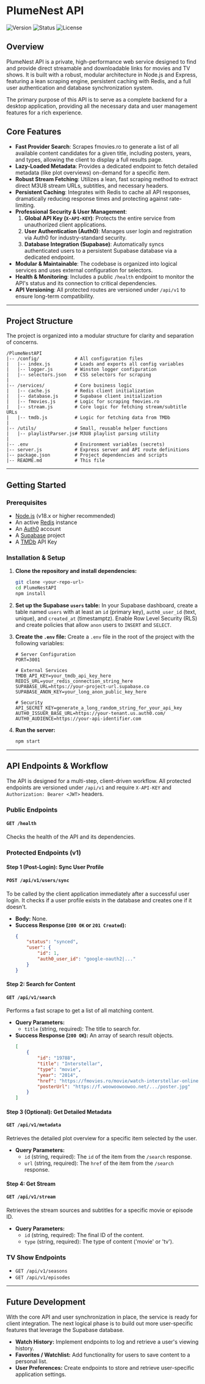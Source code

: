 # PlumeNest API

![Version](https://img.shields.io/badge/version-1.2.0-blue.svg)
![Status](https://img.shields.io/badge/status-stable-green.svg)
![License](https://img.shields.io/badge/license-MIT-lightgrey.svg)

## Overview

PlumeNest API is a private, high-performance web service designed to find and provide direct streamable and downloadable links for movies and TV shows. It is built with a robust, modular architecture in Node.js and Express, featuring a lean scraping engine, persistent caching with Redis, and a full user authentication and database synchronization system.

The primary purpose of this API is to serve as a complete backend for a desktop application, providing all the necessary data and user management features for a rich experience.

## Core Features

-   **Fast Provider Search**: Scrapes fmovies.ro to generate a list of all available content candidates for a given title, including posters, years, and types, allowing the client to display a full results page.
-   **Lazy-Loaded Metadata**: Provides a dedicated endpoint to fetch detailed metadata (like plot overviews) on-demand for a specific item.
-   **Robust Stream Fetching**: Utilizes a lean, fast scraping method to extract direct M3U8 stream URLs, subtitles, and necessary headers.
-   **Persistent Caching**: Integrates with Redis to cache all API responses, dramatically reducing response times and protecting against rate-limiting.
-   **Professional Security & User Management**:
    1.  **Global API Key (`X-API-KEY`)**: Protects the entire service from unauthorized client applications.
    2.  **User Authentication (Auth0)**: Manages user login and registration via Auth0 for industry-standard security.
    3.  **Database Integration (Supabase)**: Automatically syncs authenticated users to a persistent Supabase database via a dedicated endpoint.
-   **Modular & Maintainable**: The codebase is organized into logical services and uses external configuration for selectors.
-   **Health & Monitoring**: Includes a public `/health` endpoint to monitor the API's status and its connection to critical dependencies.
-   **API Versioning**: All protected routes are versioned under `/api/v1` to ensure long-term compatibility.

---

## Project Structure

The project is organized into a modular structure for clarity and separation of concerns.

```
/PlumeNestAPI
|-- /config/             # All configuration files
|   |-- index.js         # Loads and exports all config variables
|   |-- logger.js        # Winston logger configuration
|   |-- selectors.json   # CSS selectors for scraping
|
|-- /services/           # Core business logic
|   |-- cache.js         # Redis client initialization
|   |-- database.js      # Supabase client initialization
|   |-- fmovies.js       # Logic for scraping fmovies.ro
|   |-- stream.js        # Core logic for fetching stream/subtitle URLs
|   |-- tmdb.js          # Logic for fetching data from TMDb
|
|-- /utils/              # Small, reusable helper functions
|   |-- playlistParser.js# M3U8 playlist parsing utility
|
|-- .env                 # Environment variables (secrets)
|-- server.js            # Express server and API route definitions
|-- package.json         # Project dependencies and scripts
|-- README.md            # This file
```

---

## Getting Started

### Prerequisites

-   [Node.js](https://nodejs.org/) (v18.x or higher recommended)
-   An active [Redis](https://redis.io/) instance
-   An [Auth0](https://auth0.com/) account
-   A [Supabase](https://supabase.com/) project
-   A [TMDb](https://www.themoviedb.org/signup) API Key

### Installation & Setup

1.  **Clone the repository and install dependencies:**
    ```bash
    git clone <your-repo-url>
    cd PlumeNestAPI
    npm install
    ```

2.  **Set up the Supabase `users` table:**
    In your Supabase dashboard, create a table named `users` with at least an `id` (primary key), `auth0_user_id` (text, unique), and `created_at` (timestamptz). Enable Row Level Security (RLS) and create policies that allow `anon` users to `INSERT` and `SELECT`.

3.  **Create the `.env` file:**
    Create a `.env` file in the root of the project with the following variables:

    ```env
    # Server Configuration
    PORT=3001

    # External Services
    TMDB_API_KEY=your_tmdb_api_key_here
    REDIS_URL=your_redis_connection_string_here
    SUPABASE_URL=https://your-project-url.supabase.co
    SUPABASE_ANON_KEY=your_long_anon_public_key_here

    # Security
    API_SECRET_KEY=generate_a_long_random_string_for_your_api_key
    AUTH0_ISSUER_BASE_URL=https://your-tenant.us.auth0.com/
    AUTH0_AUDIENCE=https://your-api-identifier.com
    ```

4.  **Run the server:**
    ```bash
    npm start
    ```

---

## API Endpoints & Workflow

The API is designed for a multi-step, client-driven workflow. All protected endpoints are versioned under `/api/v1` and require `X-API-KEY` and `Authorization: Bearer <JWT>` headers.

### Public Endpoints

#### `GET /health`
Checks the health of the API and its dependencies.

### Protected Endpoints (v1)

#### **Step 1 (Post-Login): Sync User Profile**
#### `POST /api/v1/users/sync`
To be called by the client application immediately after a successful user login. It checks if a user profile exists in the database and creates one if it doesn't.
-   **Body:** None.
-   **Success Response (`200 OK` or `201 Created`):**
    ```json
    {
        "status": "synced",
        "user": {
            "id": 1,
            "auth0_user_id": "google-oauth2|..."
        }
    }
    ```

#### **Step 2: Search for Content**
#### `GET /api/v1/search`
Performs a fast scrape to get a list of all matching content.
-   **Query Parameters:**
    -   `title` (string, required): The title to search for.
-   **Success Response (`200 OK`):** An array of search result objects.
    ```json
    [
        {
            "id": "19788",
            "title": "Interstellar",
            "type": "movie",
            "year": "2014",
            "href": "https://fmovies.ro/movie/watch-interstellar-online-19788",
            "posterUrl": "https://f.woowoowoowoo.net/.../poster.jpg"
        }
    ]
    ```

#### **Step 3 (Optional): Get Detailed Metadata**
#### `GET /api/v1/metadata`
Retrieves the detailed plot overview for a specific item selected by the user.
-   **Query Parameters:**
    -   `id` (string, required): The `id` of the item from the `/search` response.
    -   `url` (string, required): The `href` of the item from the `/search` response.

#### **Step 4: Get Stream**
#### `GET /api/v1/stream`
Retrieves the stream sources and subtitles for a specific movie or episode ID.
-   **Query Parameters:**
    -   `id` (string, required): The final ID of the content.
    -   `type` (string, required): The type of content ('movie' or 'tv').

### TV Show Endpoints
-   `GET /api/v1/seasons`
-   `GET /api/v1/episodes`

---

## Future Development

With the core API and user synchronization in place, the service is ready for client integration. The next logical phase is to build out more user-specific features that leverage the Supabase database.

-   **Watch History:** Implement endpoints to log and retrieve a user's viewing history.
-   **Favorites / Watchlist:** Add functionality for users to save content to a personal list.
-   **User Preferences:** Create endpoints to store and retrieve user-specific application settings.
